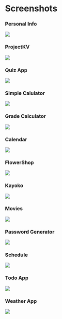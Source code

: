 # Screenshots

### Personal Info
<img src="screenshots/personal.png"/>

### ProjectKV
<img src="screenshots/pkv.png"/>

### Quiz App
<img src="screenshots/quiz.png"/>

### Simple Calulator
<img src="screenshots/calculator.png"/>

### Grade Calculator
<img src="screenshots/grade_calculator.png"/>

### Calendar
<img src="screenshots/calendar.png"/>

### FlowerShop
<img src="screenshots/flowershop.png"/>

### Kayoko
<img src="screenshots/kayoko.png"/>

### Movies
<img src="screenshots/movies.png"/>

### Password Generator
<img src="screenshots/password_generator.png"/>

### Schedule
<img src="screenshots/schedule.png"/>

### Todo App
<img src="screenshots/todo.png"/>

### Weather App
<img src="screenshots/wheather.png"/>